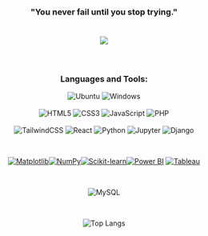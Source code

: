 <h3 align=center>"You never fail until you stop trying."</h3>
<h1 align=center><img src="https://readme-typing-svg.herokuapp.com?font=jetbrains+mono&color=%teal&size=20&center=true&vCenter=true&lines=ANDRIAMBOLOLOHASINA+Yvan+Faideau"></h1>

<br>

<div align="center">

</div>

<h3 align="center">Languages and Tools:</h3>
<div align="center"> 


    
![Ubuntu](https://img.shields.io/badge/Ubuntu-E95420?style=for-the-badge&logo=ubuntu&logoColor=white) ![Windows](https://img.shields.io/badge/Windows-0078D6?style=for-the-badge&logo=windows&logoColor=white)
<br>    
![HTML5](https://img.shields.io/badge/html5-%23E34F26.svg?style=for-the-badge&logo=html5&logoColor=white) ![CSS3](https://img.shields.io/badge/css3-%231572B6.svg?style=for-the-badge&logo=css3&logoColor=white) ![JavaScript](https://img.shields.io/badge/javascript-%23323330.svg?style=for-the-badge&logo=javascript&logoColor=%23F7DF1E) ![PHP](https://img.shields.io/badge/php-%23777BB4.svg?style=for-the-badge&logo=php&logoColor=white)
<br>    
![TailwindCSS](https://img.shields.io/badge/tailwindcss-%2338B2AC.svg?style=for-the-badge&logo=tailwind-css&logoColor=white) ![React](https://img.shields.io/badge/react-%2320232a.svg?style=for-the-badge&logo=react&logoColor=%2361DAFB) ![Python](https://img.shields.io/badge/python-%2314354C.svg?style=for-the-badge&logo=python&logoColor=white) ![Jupyter](https://img.shields.io/badge/jupyter-%23F37626.svg?style=for-the-badge&logo=jupyter&logoColor=white) ![Django](https://img.shields.io/badge/django-%23092E20.svg?style=for-the-badge&logo=django&logoColor=white)

<br>

[![Matplotlib](https://img.shields.io/badge/Matplotlib-3B5284?style=for-the-badge&logo=python&logoColor=white)](https://matplotlib.org/)[![NumPy](https://img.shields.io/badge/NumPy-013243?style=for-the-badge&logo=numpy&logoColor=white)](https://numpy.org/)[![Scikit-learn](https://img.shields.io/badge/Scikit--Learn-F7931E?style=for-the-badge&logo=scikit-learn&logoColor=white)](https://scikit-learn.org/)[![Power BI](https://img.shields.io/badge/PowerBI-F2C811?style=for-the-badge&logo=powerbi&logoColor=black)](https://powerbi.microsoft.com/) [![Tableau](https://img.shields.io/badge/Tableau-E97627?style=for-the-badge&logo=tableau&logoColor=white)](https://www.tableau.com/)


<br>


 
![MySQL](https://img.shields.io/badge/mysql-%2300f.svg?style=for-the-badge&logo=mysql&logoColor=white) 

<br>

![Top Langs](<img src="https://github-readme-stats.vercel.app/api/top-langs/?username=yvanfai&layout=compact&theme=radical" alt="Top Langs"/>)



</div>




















